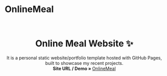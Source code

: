 # OnlineMeal
<!-- PROJECT LOGO -->
<br />
<p align="center">
  <h1 align="center">Online Meal Website ✨</h1>

  <p align="center">
    It is a personal static website/portfolio template hosted with GitHub Pages, built to showcase my recent projects.
  <br />
    <strong>Site URL / Demo » </strong>
    <a href="https://mobilelatest.000webhostapp.com/harshp/index.html">OnlineMeal</a>
